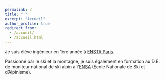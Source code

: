 ```yaml
---
permalink: /
title: " "
excerpt: "Accueil"
author_profile: true
redirect_from: 
  - /accueil/
  - /accueil.html
---
```


Je suis élève ingénieur en 1ère année à [ENSTA Paris](https://www.ensta-paris.fr/).

Passionné par le ski et la montagne, je suis également en formation au D.E. de moniteur national de ski alpin à l'[ENSA](https://www.ensa.sports.gouv.fr/) (École Nationale de Ski et d’Alpinisme).